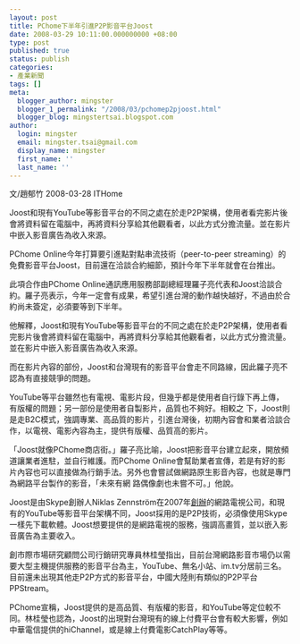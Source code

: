 ```yaml
---
layout: post
title: PChome下半年引進P2P影音平台Joost
date: 2008-03-29 10:11:00.000000000 +08:00
type: post
published: true
status: publish
categories:
- 產業新聞
tags: []
meta:
  blogger_author: mingster
  blogger_1_permalink: "/2008/03/pchomep2pjoost.html"
  blogger_blog: mingstertsai.blogspot.com
author:
  login: mingster
  email: mingster.tsai@gmail.com
  display_name: mingster
  first_name: ''
  last_name: ''
---
```

<p>文/趙郁竹 2008-03-28 ITHome</p>
<p>Joost和現有YouTube等影音平台的不同之處在於走P2P架構，使用者看完影片後會將資料留在電腦中，再將資料分享給其他觀看者，以此方式分擔流量。並在影片中嵌入影音廣告為收入來源。</p>
<p>PChome Online今年打算要引進點對點串流技術（peer-to-peer streaming）的免費影音平台Joost，目前還在洽談合約細節，預計今年下半年就會在台推出。</p>
<p>此項合作由PChome Online通訊應用服務部副總經理羅子亮代表和Joost洽談合約。羅子亮表示，今年一定會有成果，希望引進台灣的動作越快越好，不過由於合約尚未簽定，必須要等到下半年。</p>
<p>他解釋，Joost和現有YouTube等影音平台的不同之處在於走P2P架構，使用者看完影片後會將資料留在電腦中，再將資料分享給其他觀看者，以此方式分擔流量。並在影片中嵌入影音廣告為收入來源。</p>
<p>而在影片內容的部份，Joost和台灣現有的影音平台會走不同路線，因此羅子亮不認為有直接競爭的問題。</p>
<p>YouTube等平台雖然也有電視、電影片段，但幾乎都是使用者自行錄下再上傳，有版權的問題；另一部份是使用者自製影片，品質也不夠好。相較之 下，Joost則是走B2C模式，強調專業、高品質的影片，引進台灣後，初期內容會和業者洽談合作，以電視、電影內容為主，提供有版權、品質高的影片。</p>
<p>「Joost就像PChome商店街。」羅子亮比喻，Joost把影音平台建立起來，開放頻道讓業者進駐，並自行維護。而PChome Online會幫助業者宣傳，若是有好的影片內容也可以直接做為行銷手法。另外也會嘗試做網路原生影音內容，也就是專門為網路平台製作的影音，「未來有網 路偶像劇也未嘗不可。」他說。</p>
<p>Joost是由Skype創辦人Niklas Zennström在2007年<a target="_blank" href="http://www.ithome.com.tw/itadm/article.php?c=41548">創辦</a>的網路電視公司，和現有的YouTube等影音平台架構不同，Joost採用的是P2P技術，必須像使用Skype一樣先下載軟體。Joost想要提供的是網路電視的服務，強調高畫質，並以嵌入影音廣告為主要收入。</p>
<p>創市際市場研究顧問公司行銷研究專員林桂瑩指出，目前台灣網路影音市場仍以需要大型主機提供服務的影音平台為主，YouTube、無名小站、im.tv分居前三名。目前還未出現其他走P2P方式的影音平台，中國大陸則有類似的P2P平台PPStream。</p>
<p>PChome宣稱，Joost提供的是高品質、有版權的影音，和YouTube等定位較不同。林桂瑩也認為，Joost的出現對台灣現有的線上付費平台會有較大影響，例如中華電信提供的hiChannel，或是線上付費電影CatchPlay等等。</p>
